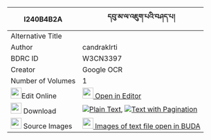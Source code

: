 |I240B4B2A|དབུ་མ་ལ་འཇུག་པའི་བཤད་པ། 
| --- | --- 
|Alternative Title |
|Author| candrakIrti
|BDRC ID | W3CN3397
|Creator | Google OCR
|Number of Volumes| 1
|<img width="25" src="https://img.icons8.com/color/25/000000/edit-property.png">Edit Online| [<img width="25" src="https://avatars.githubusercontent.com/u/45091458?s=200&v=4"> Open in Editor](http://editor.openpecha.org/I240B4B2A)
|<img width="25" src="https://img.icons8.com/fluent/48/000000/download-2.png"/>  Download | [![](https://img.icons8.com/color/20/000000/txt.png)Plain Text](https://github.com/Openpecha/I240B4B2A/releases/download/v1/uma_la_jukpa_i_shepa_plain_I240B4B2A.zip), [![](https://img.icons8.com/color/20/000000/txt.png)Text with Pagination](https://github.com/Openpecha/I240B4B2A/releases/download/v1/uma_la_jukpa_i_shepa_pages_I240B4B2A.zip)
|<img width="25" src="https://img.icons8.com/plasticine/100/000000/pictures-folder.png"/>  Source Images | [<img width="25" src="https://library.bdrc.io/icons/BUDA-small.svg"> Images of text file open in BUDA](https://library.bdrc.io/show/bdr:W3CN3397)